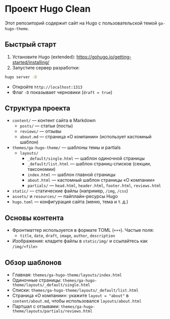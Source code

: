 # Проект Hugo Clean

Этот репозиторий содержит сайт на Hugo с пользовательской темой `ga-hugo-theme`.

## Быстрый старт

1. Установите Hugo (extended): https://gohugo.io/getting-started/installing/
2. Запустите сервер разработки:

```bash
hugo server -D
```

- Откройте `http://localhost:1313`
- Флаг `-D` показывает черновики (`draft = true`)

## Структура проекта

- `content/` — контент сайта в Markdown
  - `posts/` — статьи (посты)
  - `reviews/` — отзывы
  - `about.md` — страница «О компании» (использует кастомный шаблон)
- `themes/ga-hugo-theme/` — шаблоны темы и partials
  - `layouts/`
    - `_default/single.html` — шаблон одиночной страницы
    - `_default/list.html` — шаблон страниц-списков (секции, таксономии)
    - `index.html` — шаблон главной страницы
    - `about.html` — кастомный шаблон страницы «О компании»
    - `partials/` — `head.html`, `header.html`, `footer.html`, `reviews.html`
- `static/` — статические файлы (например, `/img`, `/css`)
- `assets/` и `resources/` — пайплайн-ресурсы Hugo
- `hugo.toml` — конфигурация сайта (меню, тема и т. д.)

## Основы контента

- Фронтматтер используется в формате TOML (`+++`). Частые поля:
  - `title`, `date`, `draft`, `image`, `author`, `description`
- Изображения: кладите файлы в `static/img/` и ссылайтесь как `/img/<file>`

## Обзор шаблонов

- Главная: `themes/ga-hugo-theme/layouts/index.html`
- Одиночные страницы: `themes/ga-hugo-theme/layouts/_default/single.html`
- Списки: `themes/ga-hugo-theme/layouts/_default/list.html`
- Страница «О компании»: укажите `layout = "about"` в `content/about.md`, чтобы использовался `layouts/about.html`
- Партшал с отзывами: `themes/ga-hugo-theme/layouts/partials/reviews.html`
